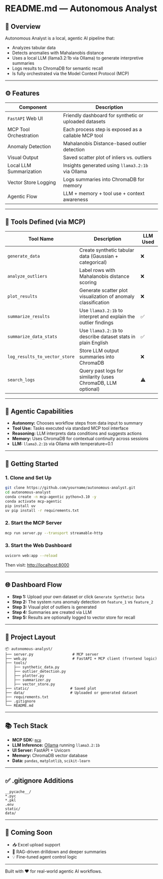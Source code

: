 # README.md — Autonomous Analyst

## 🧠 Overview
Autonomous Analyst is a local, agentic AI pipeline that:
- Analyzes tabular data
- Detects anomalies with Mahalanobis distance
- Uses a local LLM (llama3.2:1b via Ollama) to generate interpretive summaries
- Logs results to ChromaDB for semantic recall
- Is fully orchestrated via the Model Context Protocol (MCP)

---

## ⚙️ Features
| Component                       | Description                                                                                  |
|--------------------------------|----------------------------------------------------------------------------------------------|
| `FastAPI` Web UI               | Friendly dashboard for synthetic or uploaded datasets                                        |
| MCP Tool Orchestration         | Each process step is exposed as a callable MCP tool                                          |
| Anomaly Detection              | Mahalanobis Distance-based outlier detection                                                 |
| Visual Output                  | Saved scatter plot of inliers vs. outliers                                                   |
| Local LLM Summarization       | Insights generated using `llama3.2:1b` via Ollama                                             |
| Vector Store Logging           | Logs summaries into ChromaDB for memory                                                      |
| Agentic Flow                   | LLM + memory + tool use + context awareness                                                  |

---

## 🧪 Tools Defined (via MCP)
| Tool Name                     | Description                                                                                    | LLM Used |
|------------------------------|------------------------------------------------------------------------------------------------|----------|
| `generate_data`              | Create synthetic tabular data (Gaussian + categorical)                                         | ❌        |
| `analyze_outliers`           | Label rows with Mahalanobis distance scoring                                                  | ❌        |
| `plot_results`               | Generate scatter plot visualization of anomaly classification                                | ❌        |
| `summarize_results`          | Use `llama3.2:1b` to interpret and explain the outlier findings                               | ✅        |
| `summarize_data_stats`       | Use `llama3.2:1b` to describe dataset stats in plain English                                 | ✅        |
| `log_results_to_vector_store`| Store LLM output summaries into ChromaDB                                                      | ❌        |
| `search_logs`                | Query past logs for similarity (uses ChromaDB, LLM optional)                                  | ⚠️        |

---

## 🤖 Agentic Capabilities
- **Autonomy:** Chooses workflow steps from data input to summary
- **Tool Use:** Tasks executed via standard MCP tool interface
- **Reasoning:** LLM interprets data conditions and suggests actions
- **Memory:** Uses ChromaDB for contextual continuity across sessions
- **LLM:** `llama3.2:1b` via Ollama with temperature=0.1

---

## 🚀 Getting Started

### 1. Clone and Set Up
```bash
git clone https://github.com/yourname/autonomous-analyst.git
cd autonomous-analyst
conda create -n mcp-agentic python=3.10 -y
conda activate mcp-agentic
pip install uv
uv pip install -r requirements.txt
```

### 2. Start the MCP Server
```bash
mcp run server.py --transport streamable-http
```

### 3. Start the Web Dashboard
```bash
uvicorn web:app --reload
```
Then visit: [http://localhost:8000](http://localhost:8000)

---

## 🌐 Dashboard Flow

- **Step 1:** Upload your own dataset or click `Generate Synthetic Data`
- **Step 2:** The system runs anomaly detection on `feature_1` vs `feature_2`
- **Step 3:** Visual plot of outliers is generated
- **Step 4:** Summaries are created via LLM
- **Step 5:** Results are optionally logged to vector store for recall

---

## 📁 Project Layout
```
📦 autonomous-analyst/
├── server.py                  # MCP server
├── web.py                     # FastAPI + MCP client (frontend logic)
├── tools/
│   ├── synthetic_data.py
│   ├── outlier_detection.py
│   ├── plotter.py
│   ├── summarizer.py
│   ├── vector_store.py
├── static/                   # Saved plot
├── data/                     # Uploaded or generated dataset
├── requirements.txt
├── .gitignore
└── README.md
```

---

## 📚 Tech Stack
- **MCP SDK:** [`mcp`](https://github.com/modelcontextprotocol/python-sdk)
- **LLM Inference:** [Ollama](https://ollama.com/) running `llama3.2:1b`
- **UI Server:** FastAPI + Uvicorn
- **Memory:** ChromaDB vector database
- **Data:** `pandas`, `matplotlib`, `scikit-learn`

---

## ✅ .gitignore Additions
```
__pycache__/
*.pyc
*.pkl
.env
static/
data/
```

---

## 📌 Coming Soon
- 📥 Excel upload support
- 🧠 RAG-driven drilldown and deeper summaries
- 💡 Fine-tuned agent control logic

---

Built with ❤️ for real-world agentic AI workflows.
